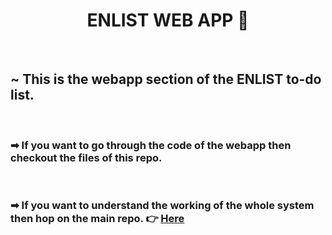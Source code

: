 <h1 align="center">ENLIST WEB APP 📓</h1>


&nbsp;

<h2> ~ This is the webapp section of the ENLIST to-do list.</h2>
&nbsp;

<h3> ➡ If you want to go through the code of the webapp then checkout the files of this repo.</h3>

&nbsp;
<h3> ➡ If you want to understand the working of the whole system then hop on the 
main repo. 👉 <a href="https://github.com/prakhar-agarwall/enlist.git">Here</a></h3>

<h3></h3>


